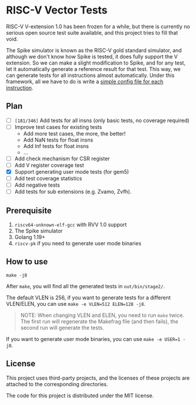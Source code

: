 # RISC-V Vector Tests

RISC-V V-extension 1.0 has been frozen for a while, but there is currently no serious open source test suite available, and this project tries to fill that void.

The Spike simulator is known as the RISC-V gold standard simulator, and although we don't know how Spike is tested, it does fully support the V extension. So we can make a slight modification to Spike, and for any test, let it automatically generate a reference result for that test. This way, we can generate tests for all instructions almost automatically. Under this framework, all we have to do is write a [simple config file for each instruction](configs/).

## Plan

- [ ] `[181/346]` Add tests for all insns (only basic tests, no coverage required)
- [ ] Improve test cases for existing tests
  - Add more test cases, the more, the better! 
  - Add NaN tests for float insns
  - Add Inf tests for float insns
  - ...
- [ ] Add check mechanism for CSR register
- [ ] Add V register coverage test
- [x] Support generating user mode tests (for gem5)
- [ ] Add test coverage statistics
- [ ] Add negative tests
- [ ] Add tests for sub extensions (e.g. Zvamo, Zvfh).

## Prerequisite

1. `riscv64-unknown-elf-gcc` with RVV 1.0 support
2. The Spike simulator
3. Golang 1.19+
4. `riscv-pk` if you need to generate user mode binaries

## How to use

```
make -j8
```

After `make`, you will find all the generated tests in `out/bin/stage2/`.

The default VLEN is 256, if you want to generate tests for a different VLEN/ELEN, you can use `make -e VLEN=512 ELEN=128 -j8`.

> NOTE: When changing VLEN and ELEN, you need to run `make` twice. The first run will regenerate the Makefrag file (and then fails), the second run will generate the tests.

If you want to generate user mode binaries, you can use `make -e USER=1 -j8`.

## License

This project uses third-party projects, and the licenses of these projects are attached to the corresponding directories.

The code for this project is distributed under the MIT license.
